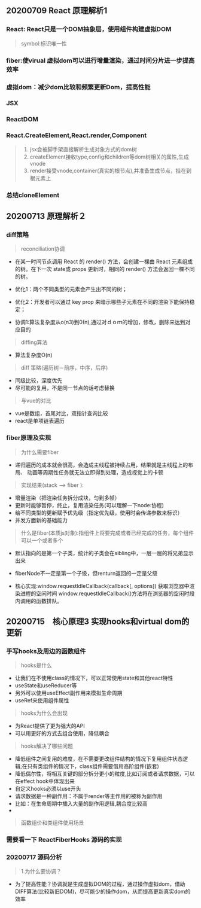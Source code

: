 ## 20200709 React 原理解析1

### React: React只是一个DOM抽象层，使用组件构建虚拟DOM

> symbol:标识唯一性

### fiber:使virual 虚拟dom可以进行增量渲染，通过时间分片进一步提高效率


### 虚拟dom：减少dom比较和频繁更新Dom，提高性能

### JSX

### ReactDOM

### React.CreateElement,React.render,Component
>  1. jsx会被脚手架直接解析生成对象方式的dom树
>  2. createElement接收type,config和children等dom树相关的属性,生成vnode
>  3. render接受vnode,container(真实的根节点),并准备生成节点，挂在到根元素上
>

### 总结cloneElement



## 20200713 原理解析２

### diff策略

> reconciliation协调
+ 在某⼀时间节点调⽤ React 的 render() ⽅法，会创建⼀棵由 React 元素组成的树。在下⼀次 state或 props 更新时，相同的 render() ⽅法会返回⼀棵不同的树。
+ 优化1：两个不同类型的元素会产⽣出不同的树；
+ 优化2：开发者可以通过 key prop 来暗示哪些⼦元素在不同的渲染下能保持稳定；

+ 协调1:算法复杂度从o(n3)到0(n),通过对ｄｏｍ的增加，修改，删除来达到对应目的

> diffing算法
+ 算法复杂度O(n)

> diff 策略(遍历树－前序，中序，后序)
+ 同级比较，深度优先
+ 尽可能的复用，不是同一节点的话考虑替换

> 与vue的对比
+ vue是数组，首尾对比，双指针查询比较
+ react是单项链表遍历


### fiber原理及实现
> 为什么需要fiber
+ 递归遍历的成本就会很⾼，会造成主线程被持续占⽤，结果就是主线程上的布局、
动画等周期性任务就⽆法⽴即得到处理，造成视觉上的卡顿

>  实现结果(stack --> fiber ):
+ 增量渲染（把渲染任务拆分成块，匀到多帧）
+ 更新时能够暂停，终⽌，复⽤渲染任务(可以理解一下node:协程)
+ 给不同类型的更新赋予优先级（指定优先级，使用时会传递参数来标识）
+ 并发⽅⾯新的基础能⼒

> 什么是fiber(本质js对象):指组件上将要完成或者已经完成的任务，每个组件可以⼀个或者多个
+ 默认指向的是第一个子类，统计的子类会在sibling中，一层一层的将兄弟显示出来
+ fiberNode不一定是第一个子级，但renturn返回的一定是父级

+ 核心实现:window.requestIdleCallback(callback[, options]) 获取浏览器中渲染进程的空闲时间
  window.requestIdleCallback()⽅法将在浏览器的空闲时段内调⽤的函数排队。
  


## 20200715　核心原理3 实现hooks和virtual dom的更新

### 手写hooks及周边的函数组件

> hooks是什么
+ 让我们在不使用class的情况下，可以正常使用state和其他react特性
+ useState和useReducer等
+ 另外可以使用useEffect副作用来模拟生命周期
+ useRef来使用组件属性

> hooks为什么会出现
+ 为React提供了更为强大的API
+ 可以用更好的方式去组合使用，降低耦合

> hooks解决了哪些问题
+ 降低组件之间复用的难度，在不需要更改组件结构的情况下复用组件状态逻辑;在只有类组件的情况下，class组件需要借用高阶组件(嵌套)
+ 降低偶尔性，将相互关键的部分拆分更小的粒度,比如订阅或者请求数据，可以在effect hook中体现出来
+ 自定义hooks必须以use开头
+ 请求数据是一种副作用：不属于render等主作用的被称为副作用
+ 比如：在生命周期中插入大量的副作用逻辑,耦合度比较高
+ 


> 函数组价和类组件使用场景



### 需要看一下 ReactFiberHooks 源码的实现



### 20200717 源码分析
> 1.为什么要协调？
+ 为了提高性能？协调就是生成虚拟DOM的过程，通过操作虚拟dom，借助DIFF算法(比较新旧DOM)，尽可能少的操作dom，从而提高更新真实dom的效率




